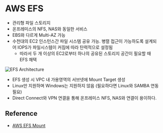 # AWS EFS

- 관리형 파일 스토리지
- 온프레미스의 NFS, NAS와 동일한 서비스
- EBS와 다르게 Multi-AZ 가능
- 수천대의 EC2 인스턴스간 파일 시스템 공유 가능. 병렬 접근이 가능하도록 설계되어 IOPS가 파일시스템이 커짐에 따라 탄력적으로 설정됨
  - 따라서 두 개 이상의 EC2로부터 하나의 공유된 스토리지 공간이 필요할 때 EFS 채택

![EFS Architecture](https://docs.aws.amazon.com/ko_kr/efs/latest/ug/images/efs-ec2-how-it-works-Regional.png)

- EFS 생성 시 VPC 내 가용영역의 서브넷에 Mount Target 생성
- Linux만 지원하며 Windows는 지원하지 않음 (필요하다면 Linux와 SAMBA 연동 필요)
- Direct Connect와 VPN 연결을 통해 온프레미스 NFS, NAS와 연결이 용이하다.

## Reference

- [AWS EFS Mount](https://docs.aws.amazon.com/ko_kr/efs/latest/ug/accessing-fs.html)
